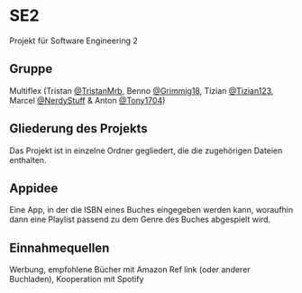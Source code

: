 # SE2
Projekt für Software Engineering 2

## Gruppe
Multiflex (Tristan [@TristanMrb](https://github.com/TristanMrb), Benno [@Grimmig18](https://github.com/Grimmig18), Tizian [@Tizian123](https://github.com/Tizian123), Marcel [@NerdyStuff](https://github.com/NerdyStuff) & Anton [@Tony1704](https://github.com/Tony1704))

## Gliederung des Projekts
Das Projekt ist in einzelne Ordner gegliedert, die die zugehörigen Dateien enthalten.

## Appidee
Eine App, in der die ISBN eines Buches eingegeben werden kann, woraufhin dann eine Playlist passend zu dem Genre des Buches abgespielt wird.

## Einnahmequellen
Werbung, empfohlene Bücher mit Amazon Ref link (oder anderer Buchladen), Kooperation mit Spotify
